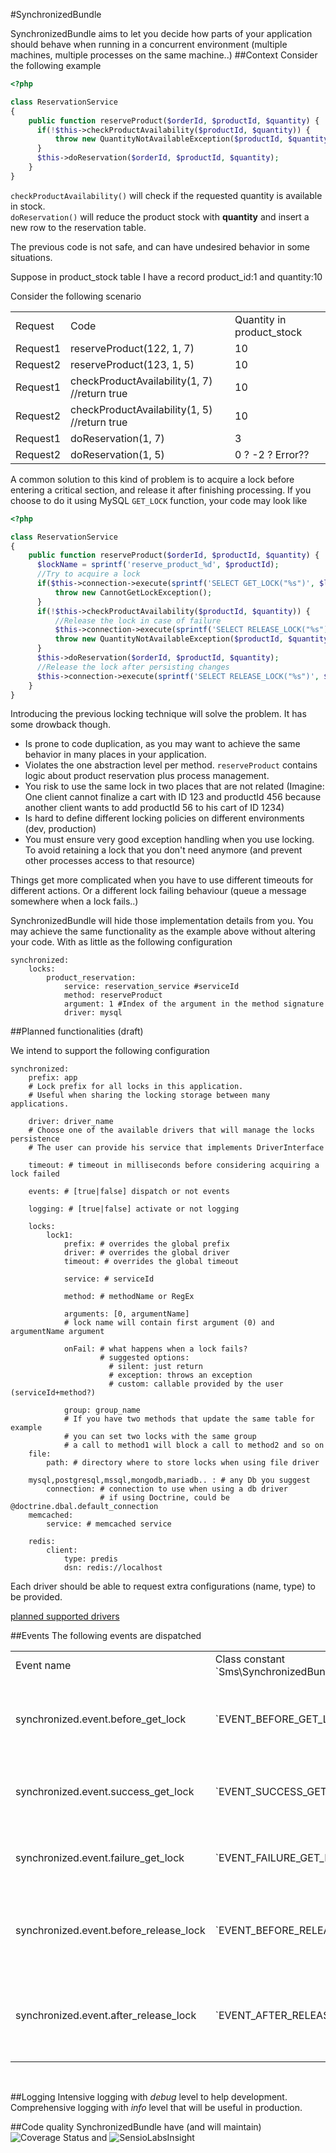 #SynchronizedBundle

SynchronizedBundle aims to let you decide how parts of your application should behave when running in a concurrent environment (multiple machines, multiple processes on the same machine..)
##Context
Consider the following example

````php
<?php

class ReservationService
{
    public function reserveProduct($orderId, $productId, $quantity) {
      if(!$this->checkProductAvailability($productId, $quantity)) {
          throw new QuantityNotAvailableException($productId, $quantity);
      }
      $this->doReservation($orderId, $productId, $quantity);
    }
}
````
`checkProductAvailability()` will check if the requested quantity is available in stock.  
`doReservation()` will reduce the product stock with **quantity** and insert a new row to the reservation table.

The previous code is not safe, and can have undesired behavior in some situations.

Suppose in product_stock table I have a record product_id:1 and quantity:10

Consider the following scenario

<table>
  <tr>
    <td>Request</td>
    <td>Code</td>
    <td>Quantity in product_stock</td>
  </tr>
  <tr>
    <td>Request1</td>
    <td>reserveProduct(122, 1, 7)</td>
    <td>10</td>
  </tr>
  <tr>
    <td>Request2</td>
    <td>reserveProduct(123, 1, 5)</td>
    <td>10</td>
  </tr>
  <tr>
    <td>Request1</td>
    <td>checkProductAvailability(1, 7) //return true</td>
    <td>10</td>
  </tr>
  <tr>
    <td>Request2</td>
    <td>checkProductAvailability(1, 5) //return true</td>
    <td>10</td>
  </tr>
  <tr>
    <td>Request1</td>
    <td>doReservation(1, 7)</td>
    <td>3</td>
  </tr>
  <tr>
    <td>Request2</td>
    <td>doReservation(1, 5)</td>
    <td>0 ? -2 ? Error??</td>
  </tr>
</table>

A common solution to this kind of problem is to acquire a lock before entering a critical section, and release it after finishing processing. If you choose to do it using MySQL `GET_LOCK` function, your code may look like

````php
<?php

class ReservationService
{
    public function reserveProduct($orderId, $productId, $quantity) {
      $lockName = sprintf('reserve_product_%d', $productId);
      //Try to acquire a lock
      if($this->connection->execute(sprintf('SELECT GET_LOCK("%s")', $lockName)) !== 1) {
          throw new CannotGetLockException();
      }
      if(!$this->checkProductAvailability($productId, $quantity)) {
          //Release the lock in case of failure
          $this->connection->execute(sprintf('SELECT RELEASE_LOCK("%s")', $lockName);
          throw new QuantityNotAvailableException($productId, $quantity);
      }
      $this->doReservation($orderId, $productId, $quantity);
      //Release the lock after persisting changes
      $this->connection->execute(sprintf('SELECT RELEASE_LOCK("%s")', $lockName);
    }
}
````

Introducing the previous locking technique will solve the problem. It has some drowback though.
- Is prone to code duplication, as you may want to achieve the same behavior in many places in your application.
- Violates the one abstraction level per method. `reserveProduct` contains logic about product reservation plus process management.
- You risk to use the same lock in two places that are not related (Imagine: One client cannot finalize a cart with ID 123 and productId 456 because another client wants to add productId 56 to his cart of ID 1234)
- Is hard to define different locking policies on different environments (dev, production)
- You must ensure very good exception handling when you use locking. To avoid retaining a lock that you don't need anymore (and prevent other processes access to that resource)

Things get more complicated when you have to use different timeouts for different actions. Or a different lock failing behaviour (queue a message somewhere when a lock fails..)

SynchronizedBundle will hide those implementation details from you. You may achieve the same functionality as the example above without altering your code. With as little as the following configuration

````
synchronized:
    locks:
        product_reservation:
            service: reservation_service #serviceId
            method: reserveProduct
            argument: 1 #Index of the argument in the method signature
            driver: mysql
````

##Planned functionalities (draft)

We intend to support the following configuration

````
synchronized:
    prefix: app
    # Lock prefix for all locks in this application.
    # Useful when sharing the locking storage between many applications.

    driver: driver_name
    # Choose one of the available drivers that will manage the locks persistence
    # The user can provide his service that implements DriverInterface

    timeout: # timeout in milliseconds before considering acquiring a lock failed

    events: # [true|false] dispatch or not events

    logging: # [true|false] activate or not logging

    locks:
        lock1:
            prefix: # overrides the global prefix
            driver: # overrides the global driver
            timeout: # overrides the global timeout

            service: # serviceId

            method: # methodName or RegEx

            arguments: [0, argumentName]
            # lock name will contain first argument (0) and argumentName argument

            onFail: # what happens when a lock fails?
                    # suggested options:
                      # silent: just return
                      # exception: throws an exception
                      # custom: callable provided by the user (serviceId+method?)

            group: group_name
            # If you have two methods that update the same table for example
            # you can set two locks with the same group
            # a call to method1 will block a call to method2 and so on
    file:
        path: # directory where to store locks when using file driver

    mysql,postgresql,mssql,mongodb,mariadb.. : # any Db you suggest
        connection: # connection to use when using a db driver
                    # if using Doctrine, could be @doctrine.dbal.default_connection
    memcached:
        service: # memcached service

    redis:
        client:
            type: predis
            dsn: redis://localhost
````

Each driver should be able to request extra configurations (name, type) to be provided.

[planned supported drivers](https://github.com/symfony-micro-services/SynchronizedBundle/blob/master/Resources/doc/drivers.md)

##Events
 The following events are dispatched

 <table>
 <tr>
    <td>Event name</td>
    <td>Class constant `Sms\SynchronizedBundle\Event`</td>
    <td>When</td>
 </tr>
 <tr>
    <td>synchronized.event.before_get_lock</td>
    <td>`EVENT_BEFORE_GET_LOCK`</td>
    <td>Before calling the lock driver to get a lock</td>
 </tr>
 <tr>
    <td>synchronized.event.success_get_lock</td>
    <td>`EVENT_SUCCESS_GET_LOCK`</td>
    <td>The lock driver returned `true`</td>
 </tr>
 <tr>
    <td>synchronized.event.failure_get_lock</td>
    <td>`EVENT_FAILURE_GET_LOCK`</td>
    <td>The lock driver returned `false`</td>
 </tr>
 <tr>
    <td>synchronized.event.before_release_lock</td>
    <td>`EVENT_BEFORE_RELEASE_LOCK`</td>
    <td>Before calling the lock driver to release a lock</td>
 </tr>
 <tr>
    <td>synchronized.event.after_release_lock</td>
    <td>`EVENT_AFTER_RELEASE_LOCK`</td>
    <td>After the call to lock driver to release a lock returned</td>
 </tr>
 </table>
<br/>

##Logging
 Intensive logging with *debug* level to help development. Comprehensive logging with *info* level that will be useful in production.

##Code quality
 SynchronizedBundle have (and will maintain) ![Coverage Status](https://coveralls.io/repos/symfony-micro-services/SynchronizedBundle/badge.svg?branch=master&service=github) and ![SensioLabsInsight](https://insight.sensiolabs.com/projects/ac3ccb67-8db2-49a3-92cb-be7730e7d5fd/big.png)
